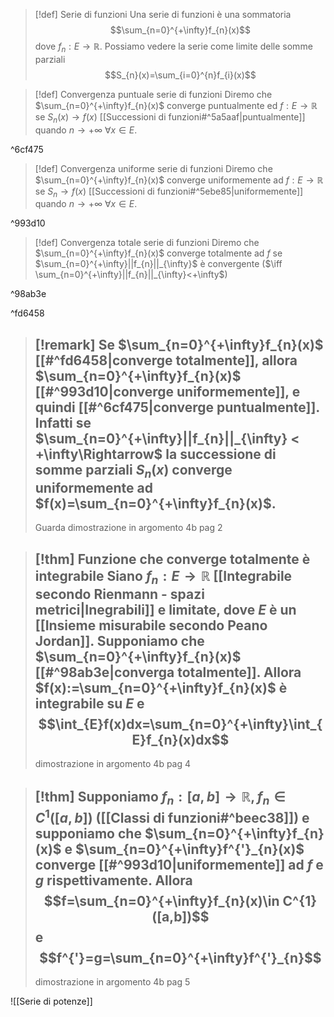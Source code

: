 >[!def] Serie di funzioni
>Una serie di funzioni è una sommatoria $$\sum_{n=0}^{+\infty}f_{n}(x)$$
>dove $f_{n}:E\to \mathbb{R}$.
>Possiamo vedere la serie come limite delle somme parziali
>$$S_{n}(x)=\sum_{i=0}^{n}f_{i}(x)$$

>[!def] Convergenza puntuale serie di funzioni
>Diremo che $\sum_{n=0}^{+\infty}f_{n}(x)$ converge puntualmente ed $f:E\to \mathbb{R}$ se $S_{n}(x)\to f(x)$ [[Successioni di funzioni#^5a5aaf|puntualmente]] quando $n\to+\infty\ \forall x\in E$.
>

^6cf475

>[!def] Convergenza uniforme serie di funzioni
>Diremo che $\sum_{n=0}^{+\infty}f_{n}(x)$ converge uniformemente ad $f:E\to\mathbb{R}$ se $S_{n}\to f(x)$ [[Successioni di funzioni#^5ebe85|uniformemente]] quando $n\to+\infty\ \forall x\in E$.

^993d10

>[!def] Convergenza totale serie di funzioni
>Diremo che $\sum_{n=0}^{+\infty}f_{n}(x)$ converge totalmente ad $f$ se $\sum_{n=0}^{+\infty}||f_{n}||_{\infty}$ è convergente 
>($\iff \sum_{n=0}^{+\infty}||f_{n}||_{\infty}<+\infty$)

^98ab3e

^fd6458
> [!remark]
> Se $\sum_{n=0}^{+\infty}f_{n}(x)$ [[#^fd6458|converge totalmente]], allora $\sum_{n=0}^{+\infty}f_{n}(x)$ [[#^993d10|converge uniformemente]], e quindi [[#^6cf475|converge puntualmente]].
> Infatti se $\sum_{n=0}^{+\infty}||f_{n}||_{\infty} < +\infty\Rightarrow$ la successione di somme parziali $S_{n}(x)$ converge uniformemente ad $f(x)=\sum_{n=0}^{+\infty}f_{n}(x)$.
> ---
> Guarda dimostrazione in argomento 4b pag 2

>[!thm] Funzione che converge totalmente è integrabile
>Siano $f_{n}:E\to\mathbb{R}$ [[Integrabile secondo Rienmann - spazi metrici|Inegrabili]] e limitate, dove $E$ è un [[Insieme misurabile secondo Peano Jordan]]. Supponiamo che $\sum_{n=0}^{+\infty}f_{n}(x)$ [[#^98ab3e|converga totalmente]].
>Allora $f(x):=\sum_{n=0}^{+\infty}f_{n}(x)$ è integrabile su $E$ e $$\int_{E}f(x)dx=\sum_{n=0}^{+\infty}\int_{E}f_{n}(x)dx$$
>---
>dimostrazione in argomento 4b pag 4 

>[!thm] 
>Supponiamo $f_{n}:[a,b]\to\mathbb{R}, f_{n}\in C^{1}([a,b])$ ([[Classi di funzioni#^beec38]]) e supponiamo che $\sum_{n=0}^{+\infty}f_{n}(x)$ e $\sum_{n=0}^{+\infty}f^{'}_{n}(x)$ converge [[#^993d10|uniformemente]] ad $f$ e $g$ rispettivamente. 
>Allora $$f=\sum_{n=0}^{+\infty}f_{n}(x)\in C^{1}([a,b])$$ e $$f^{'}=g=\sum_{n=0}^{+\infty}f^{'}_{n}$$
>---
>dimostrazione in argomento 4b pag 5

![[Serie di potenze]]



